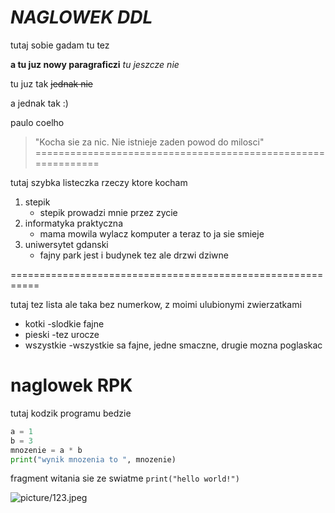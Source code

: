 # *NAGLOWEK DDL*

tutaj sobie gadam
tu tez

**a tu juz nowy paragraficzi**
*tu jeszcze nie*

tu juz tak
~~jednak nie~~

a jednak tak :)

paulo coelho

>"Kocha sie za nic. Nie istnieje zaden powod do milosci"
=============================================================

tutaj szybka listeczka rzeczy ktore kocham

1. stepik
    - stepik prowadzi mnie przez zycie
2. informatyka praktyczna
    - mama mowila wylacz komputer a teraz to ja sie smieje
3. uniwersytet gdanski
    - fajny park jest i budynek tez ale drzwi dziwne

===========================================================

tutaj tez lista ale taka bez numerkow, z moimi ulubionymi zwierzatkami

- kotki
    -slodkie fajne
- pieski
    -tez urocze
- wszystkie
    -wszystkie sa fajne, jedne smaczne, drugie mozna poglaskac

# naglowek RPK

tutaj kodzik programu bedzie

```py
a = 1
b = 3
mnozenie = a * b
print("wynik mnozenia to ", mnozenie)
```

fragment witania sie ze swiatme `print("hello world!")`



![picture/123.jpeg](picture/123.jpeg)

